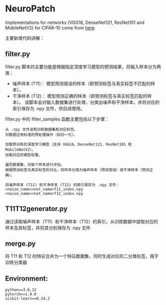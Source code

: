 # NeuroPatch
Implementations for networks (VGG16, DenseNet121, ResNet101 and MobileNetV2) for CIFAR-10 come from [here](https://github.com/kuangliu/pytorch-cifar).

主要新增代码讲解：
## filter.py
filter.py 脚本的主要功能是根据指定深度学习模型的预测结果，将输入样本分为两类：
- 噪声样本 (T11)：
模型预测错误的样本（即预测标签与真实标签不匹配的样本）。
- 干净样本 (T12)：
模型预测正确的样本（即预测标签与真实标签匹配的样本）。
该脚本会对输入数据集进行处理，分类出噪声和干净样本，并将对应的索引保存为 .npy 文件，供后续使用。

filter.py 中的 filter_samples 函数主要包括以下步骤：

```加载数据集：
从 .npy 文件读取训练数据集和对应标签。
对数据应用标准的预处理操作（如归一化）。
```

```初始化模型：
加载预训练的深度学习模型（支持 VGG16、DenseNet121、ResNet101 和 MobileNetV2）。
加载对应的模型权重。
```

```分类样本：
遍历数据集，对每个样本进行评估。
根据预测标签与真实标签的对比，将样本分类为噪声样本（预测错误）或干净样本（预测正确）。
```

```保存结果：
将噪声样本 (T11) 和干净样本 (T12) 的索引保存为 .npy 文件：
<noise_name><net_name>T11_index.npy
<noise_name><net_name>T12_index.npy
```
## T11T12generator.py
通过读取噪声样本（T11）和干净样本（T12）的索引，从训练数据中提取对应的样本及其标签，并将其分别保存为 .npy 文件

## merge.py
将 T11 和 T12 的特征合并为一个特征数据集，同时生成对应的二分类标签，用于训练分类器 
## Environment:
```
python==3.6.12
pytorch==1.9.0
scikit-learn==0.24.2
```

